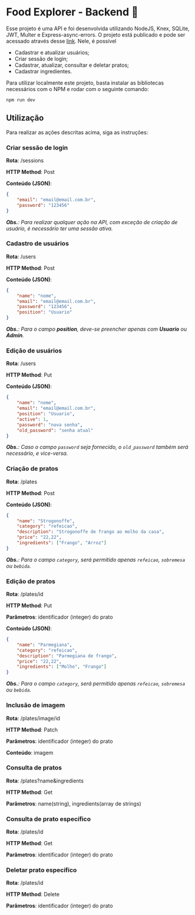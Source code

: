 # Food Explorer - Backend 🥓

Esse projeto é uma API e foi desenvolvida utilizando NodeJS, Knex, SQLite, JWT, Multer e Express-async-errors. O projeto está publicado e pode ser acessado através desse [link](https://food-explorer-backend-qn8o.onrender.com). Nele, é possível 
- Cadastrar e atualizar usuários; 
- Criar sessão de login;
- Cadastrar, atualizar, consultar e deletar pratos;
- Cadastrar ingredientes.

Para utilizar localmente este projeto, basta instalar as bibliotecas necessários com o NPM e rodar com o seguinte comando:

```
npm run dev
```

## Utilização

Para realizar as ações descritas acima, siga as instruções:

### Criar sessão de login
**Rota**: /sessions

**HTTP Method**: Post

**Conteúdo (JSON)**: 
```JSON
{
	"email": "email@email.com.br",
	"password": "123456"
}
```

_**Obs.**: Para realizar qualquer ação na API, com exceção de criação de usuário, é necessário ter uma sessão ativa._

### Cadastro de usuários
**Rota**: /users

**HTTP Method**: Post

**Conteúdo (JSON)**:
```JSON
{
	"name": "nome",
	"email": "email@email.com.br",
	"password": "123456",
	"position": "Usuario"
}
```

_**Obs.**: Para o campo **position**, deve-se preencher apenas com **Usuario** ou **Admin**._

### Edição de usuários
**Rota**: /users

**HTTP Method**: Put

**Conteúdo (JSON)**:
```JSON
{
	"name": "nome",
	"email": "email@email.com.br",
	"position": "Usuario",
	"active": 1,
	"password": "nova senha",
	"old_password": "senha atual"
}
```

_**Obs.**: Caso o campo `password` seja fornecido, o `old_password` também será necessário, e vice-versa._

### Criação de pratos
**Rota**: /plates

**HTTP Method**: Post

**Conteúdo (JSON)**:
```JSON
{
	"name": "Strogonoffe",
	"category": "refeicao",
	"description": "Strogonoffe de frango ao molho da casa",
	"price": "22,22",
	"ingredients": ["Frango", "Arroz"]
}
```

_**Obs.**: Para o campo `category`, será permitido apenas `refeicao`, `sobremesa` ou `bebida`._

### Edição de pratos
**Rota**: /plates/id

**HTTP Method**: Put

**Parâmetros**: identificador (integer) do prato

**Conteúdo (JSON)**:
```JSON
{
	"name": "Parmegiana",
	"category": "refeicao",
	"description": "Parmegiana de frango",
	"price": "22,22",
	"ingredients": ["Molho", "Frango"]
}
```

_**Obs.**: Para o campo `category`, será permitido apenas `refeicao`, `sobremesa` ou `bebida`._

### Inclusão de imagem
**Rota**: /plates/image/id

**HTTP Method**: Patch

**Parâmetros**: identificador (integer) do prato

**Conteúdo**: imagem

### Consulta de pratos
**Rota**: /plates?name&ingredients

**HTTP Method**: Get

**Parâmetros**: name(string), ingredients(array de strings)

### Consulta de prato específico
**Rota**: /plates/id

**HTTP Method**: Get

**Parâmetros**: identificador (integer) do prato

### Deletar prato específico
**Rota**: /plates/id

**HTTP Method**: Delete

**Parâmetros**: identificador (integer) do prato
